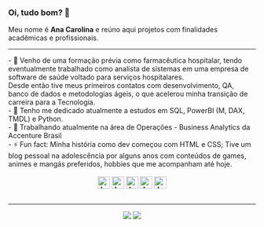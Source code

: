 ### Oi, tudo bom? 👋<br>
Meu nome é <strong>Ana Carolina</strong> e reúno aqui projetos com finalidades acadêmicas e profissionais. <br>

<!--  -->

---
<div>
- 💬  Venho de uma formação prévia como farmacêutica hospitalar, tendo eventualmente trabalhado como analista de sistemas em uma empresa de software de saúde voltado para serviços hospitalares. <br>
  Desde então tive meus primeiros contatos com desenvolvimento, QA, banco de dados e metodologias ágeis, o que acelerou minha transição de carreira para a Tecnologia. <br>
- 🌱 Tenho me dedicado atualmente a estudos em SQL, PowerBI (M, DAX, TMDL) e Python. <br>
- 🔭 Trabalhando atualmente na área de Operações - Business Analytics da Accenture Brasil <br>
- ⚡ Fun fact: Minha história como dev começou com HTML e CSS; Tive um blog pessoal na adolescência por alguns anos com conteúdos de games, animes e mangás preferidos, hobbies que me acompanham até hoje. <br>  
</div>
<div align="center" style="display: inline_block"><br>
  <img align="center" alt="Ana-JAVA" height="25" width="25" src="https://cdn.jsdelivr.net/gh/devicons/devicon/icons/java/java-plain.svg"/>
  <img align="center" alt="Ana-JS" height="25" width="25" src="https://cdn.jsdelivr.net/gh/devicons/devicon/icons/javascript/javascript-plain.svg" />
  <img align="center" alt="Ana-HTML" height="25" width="25" src="https://cdn.jsdelivr.net/gh/devicons/devicon/icons/html5/html5-plain.svg"/>
  <img align="center" alt="Ana-CSS" height="25" width="25" src="https://cdn.jsdelivr.net/gh/devicons/devicon/icons/css3/css3-plain.svg"/>
  <img align="center" alt="Ana-PYTHON" height="25" width="25" src="https://cdn.jsdelivr.net/gh/devicons/devicon/icons/python/python-plain.svg"/>
  <!-- 
    <img align="center" alt="Ana-Flutter" height="25" width="25" src="https://cdn.jsdelivr.net/gh/devicons/devicon/icons/flutter/flutter-original.svg"/>
    <img align="center" alt="Ana-Dart" height="25" width="25" src="https://cdn.jsdelivr.net/gh/devicons/devicon/icons/dart/dart-original.svg"/>
    <img align="center" alt="Ana-C" height="25" width="25" src="https://cdn.jsdelivr.net/gh/devicons/devicon/icons/c/c-line.svg"/>
    -->
</div>
<br>

---
<div align="center"> 
    <a href = "mailto:ana.fbsilveira@gmail.com"><img src="https://img.shields.io/badge/-Gmail-%23333?style=for-the-badge&logo=gmail&logoColor=white" target="_blank"></a>
  <a href="https://www.linkedin.com/in/anacarolina-fbsilveira/" target="_blank"><img src="https://img.shields.io/badge/-LinkedIn-%230077B5?style=for-the-badge&logo=linkedin&logoColor=white" target="_blank"></a> 
  
</div>



<!--
 ![Snake animation](https://github.com/rafaballerini/rafaballerini/blob/output/github-contribution-grid-snake.svg)
  <a href="https://discord.gg/wagxzStdcR" target="_blank"><img src="https://img.shields.io/badge/Discord-7289DA?style=for-the-badge&logo=discord&logoColor=white" target="_blank"></a> 
<a href="https://instagram.com/4na.carolin4" target="_blank"><img src="https://img.shields.io/badge/-Instagram-%23E4405F?style=for-the-badge&logo=instagram&logoColor=white" target="_blank"></a>
 
**ana-silveira/ana-silveira** is a ✨ _special_ ✨ repository because its `README.md` (this file) appears on your GitHub profile.

Here are some ideas to get you started:

- 🔭 I’m currently working on ...
- 🌱 I’m currently learning ...
- 👯 I’m looking to collaborate on ...
- 🤔 I’m looking for help with ...
- 💬 Ask me about ...
- 📫 How to reach me: ...
- 😄 Pronouns:
- ⚡ Fun fact: ...
-->

<!--<div align="center">
    <img height="180em" src="https://github-readme-stats.vercel.app/api?username=ana-silveira&show_icons=true&theme=dracula&include_all_commits=true&count_private=false"/>
  <img height="180em" src="https://github-readme-stats.vercel.app/api/top-langs/?username=ana-silveira&layout=compact&langs_count=7&theme=dracula"/>
</div>

[![Ashutosh's github activity graph](https://activity-graph.herokuapp.com/graph?username=ana-silveira&theme=redical&custom_title=%20Monitoramento%20de%20commits&radius=1)](https://github.com/ashutosh00710/github-readme-activity-graph)
-->
